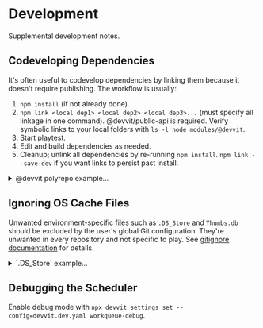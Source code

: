 # Development

Supplemental development notes.

## Codeveloping Dependencies

It's often useful to codevelop dependencies by linking them because it doesn't
require publishing. The workflow is usually:

1. `npm install` (if not already done).
2. `npm link <local dep1> <local dep2> <local dep3>...` (must specify all
   linkage in one command). @devvit/public-api is required. Verify symbolic links
   to your local folders with `ls -l node_modules/@devvit`.
3. Start playtest.
4. Edit and build dependencies as needed.
5. Cleanup; unlink all dependencies by re-running `npm install`.
   `npm link --save-dev` if you want links to persist past install.

<details markdown>
<summary>@devvit polyrepo example…</summary>

```bash
npm link \
  ~/work/reddit/src/devvit/packages/protos \
  ~/work/reddit/src/devvit/packages/public-api
```

</details>

## Ignoring OS Cache Files

Unwanted environment-specific files such as `.DS_Store` and `Thumbs.db` should
be excluded by the user's global Git configuration. They're unwanted in every
repository and not specific to play. See
[gitignore documentation](https://git-scm.com/docs/gitignore) for details.

<details markdown>
<summary>`.DS_Store` example…</summary>

1. Add a global exclusions file by executing
   `git config --global core.excludesfile '~/.gitignore'` or updating your
   `~/.gitconfig` manually:

```gitconfig
excludesfile = ~/.gitignore
```

2. Always ignore `.DS_Store` files by executing `echo .DS_Store >> ~/.gitignore`
   or updating your `~/.gitignore` manually:

```gitignore
.DS_Store
```

</details>

## Debugging the Scheduler

Enable debug mode with
`npx devvit settings set --config=devvit.dev.yaml workqueue-debug`.